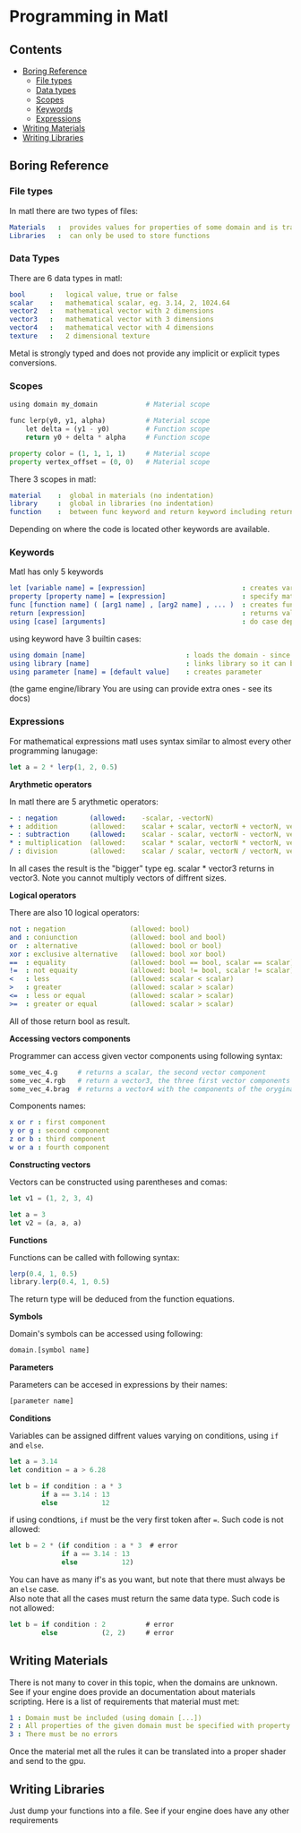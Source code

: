 # Programming in Matl
## Contents
- [Boring Reference](#Boring-Reference)
    - [File types](#File-types)
    - [Data types](#Data-types)
    - [Scopes](#Scopes)
    - [Keywords](#Keywords)
    - [Expressions](#Expressions)
- [Writing Materials](#Writing-Materials)
- [Writing Libraries](#Writing-Libraries)

## Boring Reference
### File types
In matl there are two types of files:  
```yaml
Materials   :  provides values for properties of some domain and is translated into a fully functional shader code
Libraries   :  can only be used to store functions
```

### Data Types
There are 6 data types in matl:
```yaml
bool      :   logical value, true or false
scalar    :   mathematical scalar, eg. 3.14, 2, 1024.64
vector2   :   mathematical vector with 2 dimensions
vector3   :   mathematical vector with 3 dimensions
vector4   :   mathematical vector with 4 dimensions
texture   :   2 dimensional texture
```
Metal is strongly typed and does not provide any implicit or explicit types conversions.

### Scopes
```python
using domain my_domain            # Material scope

func lerp(y0, y1, alpha)          # Material scope
    let delta = (y1 - y0)         # Function scope
    return y0 + delta * alpha     # Function scope

property color = (1, 1, 1, 1)     # Material scope
property vertex_offset = (0, 0)   # Material scope
```
There 3 scopes in matl:  
```yaml
material    :  global in materials (no indentation)
library     :  global in libraries (no indentation)
function    :  between func keyword and return keyword including return (requires consistent indentation)
```  
Depending on where the code is located other keywords are available.

### Keywords
Matl has only 5 keywords
```yaml
let [variable name] = [expression]                        : creates variable                                     (available in material and functions scopes)
property [property name] = [expression]                   : specify math equation for given property             (available in material scope)
func [function name] ( [arg1 name] , [arg2 name] , ... )  : creates function, opens the function scope           (available in material and library scopes)
return [expression]                                       : returns value from function, end the function scope  (available in function scope)
using [case] [arguments]                                  : do case dependant things                             (available in material and library scopes)
```
using keyword have 3 builtin cases:
```yaml
using domain [name]                         : loads the domain - since this line material can use property keyword (available in materials)
using library [name]                        : links library so it can be used in this material/library             (available in materials and libraries)
using parameter [name] = [default value]    : creates parameter                                                    (available in materials)
```
(the game engine/library You are using can provide extra ones - see its docs)

### Expressions
For mathematical expressions matl uses syntax similar to almost every other programming lanugage:
```js
let a = 2 * lerp(1, 2, 0.5)
```

**Arythmetic operators** 
  
In matl there are 5 arythmetic operators: 
```yaml
- : negation        (allowed:    -scalar, -vectorN)
+ : addition        (allowed:    scalar + scalar, vectorN + vectorN, vectorN + scalar, commutative)
- : subtraction     (allowed:    scalar - scalar, vectorN - vectorN, vectorN - scalar)
* : multiplication  (allowed:    scalar * scalar, vectorN * vectorN, vectorN * scalar, commutative)
/ : division        (allowed:    scalar / scalar, vectorN / vectorN, vectorN / scalar)
```
In all cases the result is the "bigger" type eg. scalar * vector3 returns in vector3.
Note you cannot multiply vectors of diffrent sizes.

**Logical operators**  
  
There are also 10 logical operators:
```yaml
not : negation                (allowed: bool)
and : coniunction             (allowed: bool and bool)
or  : alternative             (allowed: bool or bool)
xor : exclusive alternative   (allowed: bool xor bool)
==  : equality                (allowed: bool == bool, scalar == scalar)
!=  : not equaity             (allowed: bool != bool, scalar != scalar)
<   : less                    (allowed: scalar < scalar)
>   : greater                 (allowed: scalar > scalar)
<=  : less or equal           (allowed: scalar > scalar)
>=  : greater or equal        (allowed: scalar > scalar)
```
All of those return bool as result.

**Accessing vectors components**  
  
Programmer can access given vector components using following syntax:
```python
some_vec_4.g     # returns a scalar, the second vector component
some_vec_4.rgb   # return a vector3, the three first vector components
some_vec_4.brag  # returns a vector4 with the components of the oryginal vector in given order
```

Components names:
```yaml
x or r : first component
y or g : second component
z or b : third component
w or a : fourth component
```

**Constructing vectors**  
  
Vectors can be constructed using parentheses and comas:
```js
let v1 = (1, 2, 3, 4)

let a = 3
let v2 = (a, a, a)
```

**Functions**  
  
Functions can be called with following syntax:
```js
lerp(0.4, 1, 0.5)
library.lerp(0.4, 1, 0.5)
```
The return type will be deduced from the function equations.  

**Symbols**  
  
Domain's symbols can be accessed using following:
```js
domain.[symbol name]
```

**Parameters** 
  
Parameters can be accesed in expressions by their names:
```js
[parameter name]
```

**Conditions**  
  
Variables can be assigned diffrent values varying on conditions, using ``if`` and ``else``.
```js
let a = 3.14
let condition = a > 6.28

let b = if condition : a * 3
        if a == 3.14 : 13
        else           12
```
if using condtions, ``if`` must be the very first token after ``=``. Such code is not allowed:
```js
let b = 2 * (if condition : a * 3  # error
             if a == 3.14 : 13
             else           12)
```
You can have as many if's as you want, but note that there must always be an ``else`` case.  
Also note that all the cases must return the same data type. Such code is not allowed:
```js
let b = if condition : 2          # error
        else           (2, 2)     # error
```

## Writing Materials
There is not many to cover in this topic, when the domains are unknown.  
See if your engine does provide an documentation about materials scripting.
Here is a list of requirements that material must met:
```yaml
1 : Domain must be included (using domain [...])
2 : All properties of the given domain must be specified with property keyword
3 : There must be no errors
```
Once the material met all the rules it can be translated into a proper shader and send to the gpu.

## Writing Libraries
Just dump your functions into a file. See if your engine does have any other requirements
